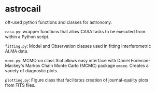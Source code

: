 # astrocail
oft-used python functions and classes for astronomy.

`casa.py`: wrapper functions that allow CASA tasks to be executed from within a Python script.

`fitting.py`: Model and Observation classes used in fitting interferometric ALMA data.  

`mcmc.py`: MCMCrun class that allows easy interface with Daniel Foreman-Mackey's Markov Chain Monte Carlo (MCMC) package `emcee`. Creates a variety of diagnostic plots.  

`plotting.py`: Figure class that facilitates creation of journal-quality plots from FITS files.
